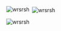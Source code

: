 <p><img align="left" src="https://github-readme-stats.vercel.app/api/top-langs?username=wrsrsh&show_icons=true&locale=en&layout=compact" alt="wrsrsh" /></p>

<p>&nbsp;<img align="center" src="https://github-readme-stats.vercel.app/api?username=wrsrsh&show_icons=true&locale=en" alt="wrsrsh" /></p>

<p><img align="center" src="https://github-readme-streak-stats.herokuapp.com/?user=wrsrsh&" alt="wrsrsh" /></p>
